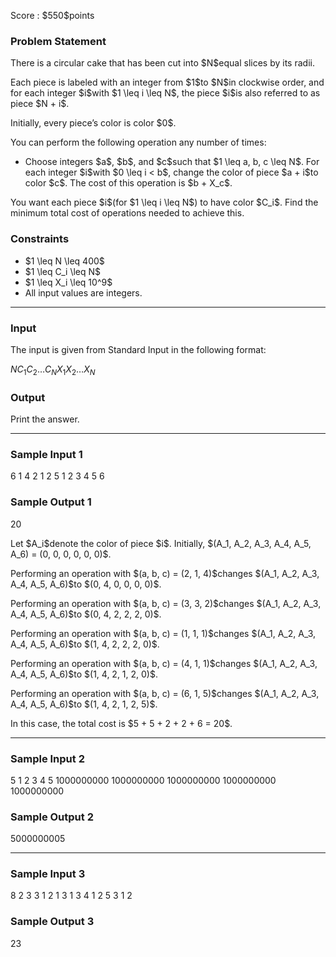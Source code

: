 
<div>

<span>

<span>

<p>
Score : $550$points
</p>

<div>

<section>

### **Problem Statement**

<p>
There is a circular cake that has been cut into $N$equal slices by its radii.
</p>

<p>
Each piece is labeled with an integer from $1$to $N$in clockwise order, and for each integer $i$with $1 \leq i \leq N$, the piece $i$is also referred to as piece $N + i$.
</p>

<p>
Initially, every piece’s color is color $0$.
</p>

<p>
You can perform the following operation any number of times:
</p>

<ul>

<li>
Choose integers $a$, $b$, and $c$such that $1 \leq a, b, c \leq N$. For each integer $i$with $0 \leq i < b$, change the color of piece $a + i$to color $c$. The cost of this operation is $b + X_c$.
</li>

</ul>

<p>
You want each piece $i$(for $1 \leq i \leq N$) to have color $C_i$. Find the minimum total cost of operations needed to achieve this.
</p>

</section>

</div>

<div>

<section>

### **Constraints**

<ul>

<li>
$1 \leq N \leq 400$
</li>

<li>
$1 \leq C_i \leq N$
</li>

<li>
$1 \leq X_i \leq 10^9$
</li>

<li>
All input values are integers.
</li>

</ul>

</section>

</div>

---

<div>

<div>

<section>

### **Input**

<p>
The input is given from Standard Input in the following format:
</p>

<div>

$N$$C_1$$C_2$$\ldots$$C_N$$X_1$$X_2$$\ldots$$X_N$
</div>

</section>

</div>

<div>

<section>

### **Output**

<p>
Print the answer.
</p>

</section>

</div>

</div>

---

<div>

<section>

### **Sample Input 1**

<div>

6
1 4 2 1 2 5
1 2 3 4 5 6

</div>

</section>

</div>

<div>

<section>

### **Sample Output 1**

<div>

20

</div>

<p>
Let $A_i$denote the color of piece $i$. Initially, $(A_1, A_2, A_3, A_4, A_5, A_6) = (0, 0, 0, 0, 0, 0)$.
</p>

<p>
Performing an operation with $(a, b, c) = (2, 1, 4)$changes $(A_1, A_2, A_3, A_4, A_5, A_6)$to $(0, 4, 0, 0, 0, 0)$.
</p>

<p>
Performing an operation with $(a, b, c) = (3, 3, 2)$changes $(A_1, A_2, A_3, A_4, A_5, A_6)$to $(0, 4, 2, 2, 2, 0)$.
</p>

<p>
Performing an operation with $(a, b, c) = (1, 1, 1)$changes $(A_1, A_2, A_3, A_4, A_5, A_6)$to $(1, 4, 2, 2, 2, 0)$.
</p>

<p>
Performing an operation with $(a, b, c) = (4, 1, 1)$changes $(A_1, A_2, A_3, A_4, A_5, A_6)$to $(1, 4, 2, 1, 2, 0)$.
</p>

<p>
Performing an operation with $(a, b, c) = (6, 1, 5)$changes $(A_1, A_2, A_3, A_4, A_5, A_6)$to $(1, 4, 2, 1, 2, 5)$.
</p>

<p>
In this case, the total cost is $5 + 5 + 2 + 2 + 6 = 20$.
</p>

</section>

</div>

---

<div>

<section>

### **Sample Input 2**

<div>

5
1 2 3 4 5
1000000000 1000000000 1000000000 1000000000 1000000000

</div>

</section>

</div>

<div>

<section>

### **Sample Output 2**

<div>

5000000005

</div>

</section>

</div>

---

<div>

<section>

### **Sample Input 3**

<div>

8
2 3 3 1 2 1 3 1
3 4 1 2 5 3 1 2

</div>

</section>

</div>

<div>

<section>

### **Sample Output 3**

<div>

23

</div>

</section>

</div>

</span>

</span>

</div>
